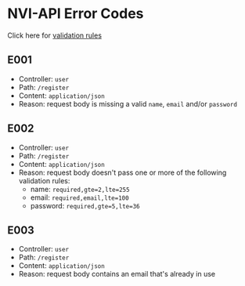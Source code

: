 # NVI-API Error Codes

Click here for [validation rules](https://github.com/go-playground/validator#baked-in-validations)

## E001

- Controller: `user`
- Path: `/register`
- Content: `application/json`
- Reason: request body is missing a valid `name`, `email` and/or `password`

## E002

- Controller: `user`
- Path: `/register`
- Content: `application/json`
- Reason: request body doesn't pass one or more of the following validation rules:
  - name: `required,gte=2,lte=255`
  - email: `required,email,lte=100`
  - password: `required,gte=5,lte=36`

## E003

- Controller: `user`
- Path: `/register`
- Content: `application/json`
- Reason: request body contains an email that's already in use
